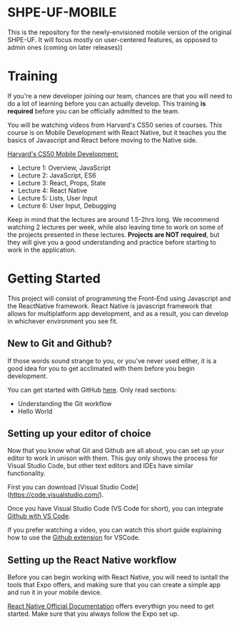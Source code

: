 # SHPE-UF-MOBILE
This is the repository for the newly-envisioned mobile version of the original SHPE-UF. It will focus mostly on user-centered features, as opposed to admin ones (coming on later releases))

# Training
If you're a new developer joining our team, chances are that you will need to do a lot of learning before you can actually develop. This training **is required** before you can be officially admitted to the team.

You will be watching videos from Harvard's CS50 series of courses. This course is on Mobile Development with React Native, but it teaches you the basics of Javascript and React before moving to the Native side.

[Harvard's CS50 Mobile Development:](https://courses.edx.org/courses/course-v1:HarvardX+CS50M+Mobile/1fce05f1372540988dd5c24d1bf03a7e/)
- Lecture 1: Overview, JavaScript
- Lecture 2: JavaScript, ES6
- Lecture 3: React, Props, State
- Lecture 4: React Native
- Lecture 5: Lists, User Input
- Lecture 6: User Input, Debugging

Keep in mind that the lectures are around 1.5-2hrs long. We recommend watching 2 lectures per week, while also leaving time to work on some of the projects presented in these lectures.
**Projects are NOT required**, but they will give you a good understanding and practice before starting to work in the application.

# Getting Started
This project will consist of programming the Front-End using Javascript and the ReactNative framework. React Native is javascript framework that allows for multiplatform app development, and as a result, you can develop in whichever environment you see fit.

## New to Git and Github?
If those words sound strange to you, or you've never used either, it is a good idea for you to get acclimated with them before you begin development.   

You can get started with GitHub [here](https://guides.github.com/). Only read sections:
- Understanding the Git workflow
- Hello World

## Setting up your editor of choice
Now that you know what Git and Github are all about, you can set up your editor to work in unison with them. This guy only shows the process for Visual Studio Code, but other text editors and IDEs have similar functionality.

First you can download [Visual Studio Code] (https://code.visualstudio.com/).

Once you have Visual Studio Code (VS Code for short), you can integrate [Github with VS Code](https://code.visualstudio.com/docs/editor/github).

If you prefer watching a video, you can watch this short guide explaining how to use the [Github extension](https://code.visualstudio.com/docs/introvideos/versioncontrol) for VSCode.

## Setting up the React Native workflow
Before you can begin working with React Native, you will need to isntall the tools that Expo offers, and making sure that you can create a simple app and 
run it in your mobile device.

[React Native Official Documentation](https://reactnative.dev/) offers everythign you need to get started. Make sure that you always follow the Expo set up.



<!-- ## Resources (not final)
- Setting up workflow for [React Native](https://medium.com/react-native-training/how-i-set-up-my-react-native-projects-bd30284e4512)
- CS50 Mobile App [Course](https://courses.edx.org/courses/course-v1:HarvardX+CS50M+Mobile/1fce05f1372540988dd5c24d1bf03a7e/)
- React Official [Documentation](https://reactnative.dev/)
- Microsoft [App Center](https://docs.github.com/en/github/getting-started-with-github/set-up-git#setting-up-git) (for Continuos Deployment). Later on the day.

**Github Documentation (choose one)**
- Setting VS Code with [Github](https://code.visualstudio.com/docs/editor/github)
- Official Github [documentation](https://docs.github.com/en/github/getting-started-with-github/set-up-git#setting-up-git)
- Setting up Github for Windows [WSL](https://docs.microsoft.com/en-us/windows/wsl/tutorials/wsl-git) and VSCode -->
